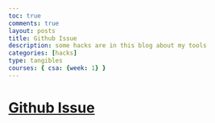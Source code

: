 ```yaml
---
toc: true
comments: true
layout: posts
title: Github Issue
description: some hacks are in this blog about my tools
categories: [hacks]
type: tangibles
courses: { csa: {week: 1} }
---
```

# [Github Issue](https://github.com/F1nnC/stud/issues/1)